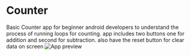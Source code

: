 # Counter
Basic Counter app for beginner android developers to understand the process of running loops for counting. app includes two buttons one for addition and second for subtraction. also have the reset button for clear data on screen
![App preview](https://github.com/Wassi01/Counter/blob/master/app/src/main/res/drawable/img.png?raw=true "Title")

